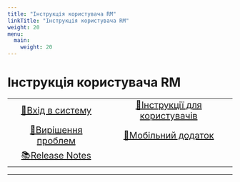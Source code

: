 ```yaml
---
title: "Інструкція користувача RM"
linkTitle: "Інструкція користувача RM"
weight: 20
menu:
  main:
    weight: 20
---
```


# Інструкція користувача RM

<center>

|                                           |                                               |
|:-----------------------------------------:|:---------------------------------------------:|
|       [ 🔐Вхід в систему](login_logout.md)       | [📜Інструкції для користувачів](User_Manual/UM_ToC.md) |
| [🙋Вирішення проблем](troubleshooting.md) |     [📱Мобільний додаток](mobeileapp.md)      |
| [:books:Release Notes](releasenotes/releasenotes.md) |                                               |
---
</center>



<!---
CSS
-->

<style>
td {
  font-size: 20px
}
</style>